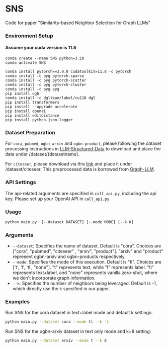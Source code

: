 # SNS
Code for paper "Similarity-based Neighbor Selection for Graph LLMs"

### Environment Setup
#### Assume your cuda version is 11.8
```
conda create --name SNS python=3.10
conda activate SNS

conda install pytorch==2.0.0 cudatoolkit=11.8 -c pytorch
conda install -c pyg pytorch-sparse
conda install -c pyg pytorch-scatter
conda install -c pyg pytorch-cluster
conda install -c pyg pyg
pip install ogb
conda install -c dglteam/label/cu118 dgl
pip install transformers
pip install --upgrade accelerate
pip install openai
pip install editdistance
pip install python-json-logger
```

### Dataset Preparation
For `cora`, `pubmed`, `ogbn-arxiv` and `ogbn-product`, please following the dataset processing instructions in [LLM-Structured-Data](https://github.com/TRAIS-Lab/LLM-Structured-Data) to download and place the data under /dataset/{datasetname}.

For `citeseer`, please download via this [link](https://drive.google.com/file/d/16RanD_SHiKtdKP_u1G8ilblUhA9Zkn9J/view?usp=share_link) and place it under /dataset/citeseer. This preprocessed data is borrowed from [Graph-LLM](https://github.com/CurryTang/Graph-LLM).

### API Settings
The api-related arguments are specified in `call_api.py`, including the api key. Please set up your OpenAI API in `call_api.py`.

### Usage

```sh
python main.py  [--dataset DATASET] [--mode MODE] [--k K]
```

### Arguments

- `--dataset`: Specifies the name of dataset. Default is "cora". Choices are ["cora", "pubmed", "citeseer" , "arxiv", "product"]. "arxiv" and "product" represent ogbn-arxiv and ogbn-products respectively.
- `--mode`: Specifies the mode of this execution. Default is "tl". Choices are ['t', 'l', 'tl', "none"]. "t" represents text, while "l" represents label. "tl" represents text+label, and "none" represents vanilla zero-shot, where we don't incorporate graph information.
- `--k`: Specifies the number of neighbors being leveraged. Default is -1, which directly use the k specified in our paper.

### Examples

Run SNS for the cora dataset in text+label mode and default k settings:

```sh
python main.py --dataset cora --mode tl --k -1 
```

Run SNS for the ogbn-arxiv dataset in text only mode and k=8 setting:

```sh
python main.py --dataset arxiv --mode t --k 8 
```
